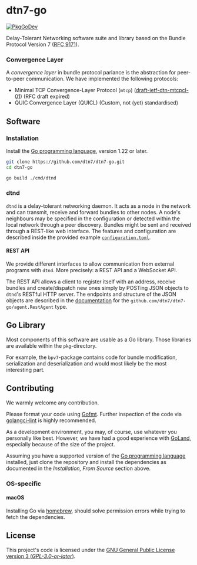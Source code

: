 <!--
SPDX-FileCopyrightText: 2019, 2020, 2021, 2022 Alvar Penning
SPDX-FileCopyrightText: 2020 Jonas Höchst
SPDX-FileCopyrightText: 2020 Matthias Axel Kröll
SPDX-FileCopyrightText: 2022, 2024 Markus Sommer

SPDX-License-Identifier: GPL-3.0-or-later
-->

# dtn7-go
[![PkgGoDev](https://pkg.go.dev/badge/github.com/dtn7/dtn7-go)](https://pkg.go.dev/github.com/dtn7/dtn7-go)

Delay-Tolerant Networking software suite and library based on the Bundle Protocol Version 7 ([RFC 9171](https://datatracker.ietf.org/doc/html/rfc9171)).


### Convergence Layer
A *convergence layer* in bundle protocol parlance is the abstraction for peer-to-peer communication.
We have implemented the following protocols:

- Minimal TCP Convergence-Layer Protocol (`mtcp`) ([draft-ietf-dtn-mtcpcl-01](https://tools.ietf.org/html/draft-ietf-dtn-mtcpcl-01)) (RFC draft expired)
- QUIC Convergence Layer (QUICL) (Custom, not (yet) standardised)


## Software
### Installation

Install the [Go programming language](https://go.dev/), version 1.22 or later.

```bash
git clone https://github.com/dtn7/dtn7-go.git
cd dtn7-go

go build ./cmd/dtnd
```


### dtnd
`dtnd` is a delay-tolerant networking daemon.
It acts as a node in the network and can transmit, receive and forward bundles to other nodes.
A node's neighbours may be specified in the configuration or detected within the local network through a peer discovery.
Bundles might be sent and received through a REST-like web interface.
The features and configuration are described inside the provided example [`configuration.toml`](https://github.com/dtn7/dtn7-go/blob/master/cmd/dtnd/configuration.toml).

#### REST API
We provide different interfaces to allow communication from external programs with `dtnd`.
More precisely: a REST API and a WebSocket API.

The REST API allows a client to register itself with an address, receive bundles and create/dispatch new ones simply by POSTing JSON objects to `dtnd`'s RESTful HTTP server.
The endpoints and structure of the JSON objects are described in the [documentation](https://pkg.go.dev/github.com/dtn7/dtn7-go) for the `github.com/dtn7/dtn7-go/agent.RestAgent` type.


## Go Library
Most components of this software are usable as a Go library.
Those libraries are available within the `pkg`-directory.

For example, the `bpv7`-package contains code for bundle modification, serialization and deserialization and would most likely be the most interesting part.


## Contributing
We warmly welcome any contribution.

Please format your code using [Gofmt](https://blog.golang.org/gofmt).
Further inspection of the code via [golangci-lint](https://github.com/golangci/golangci-lint) is highly recommended.

As a development environment, you may, of course, use whatever you personally like best.
However, we have had a good experience with [GoLand](https://www.jetbrains.com/go/), especially because of the size of the project.

Assuming you have a supported version of the [Go programming language](https://go.dev/) installed, just clone the repository and install the dependencies as documented in the _Installation, From Source_ section above.

### OS-specific
#### macOS
Installing Go via [homebrew](https://brew.sh), should solve permission errors while trying to fetch the dependencies.


## License

This project's code is licensed under the [GNU General Public License version 3 (_GPL-3.0-or-later_)](LICENSE).
